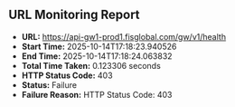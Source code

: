 ## URL Monitoring Report

- **URL:** https://api-gw1-prod1.fisglobal.com/gw/v1/health
- **Start Time:** 2025-10-14T17:18:23.940526
- **End Time:** 2025-10-14T17:18:24.063832
- **Total Time Taken:** 0.123306 seconds
- **HTTP Status Code:** 403
- **Status:** Failure
- **Failure Reason:** HTTP Status Code: 403
